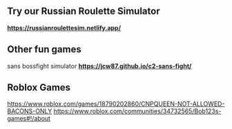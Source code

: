 
## Try our Russian Roulette Simulator
**https://russianroulettesim.netlify.app/**

## Other fun games
sans bossfight simulator
**https://jcw87.github.io/c2-sans-fight/**

## Roblox Games
https://www.roblox.com/games/18790202860/CNPQUEEN-NOT-ALLOWED-BACONS-ONLY
https://www.roblox.com/communities/34732565/Bob123s-games#!/about
